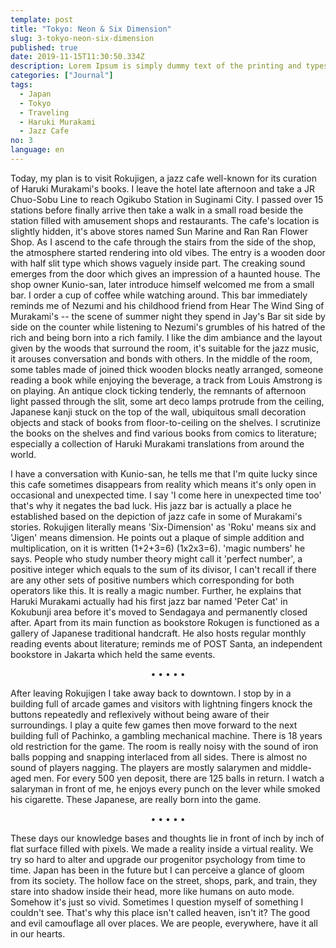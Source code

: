 ```yaml
---
template: post
title: "Tokyo: Neon & Six Dimension"
slug: 3-tokyo-neon-six-dimension
published: true
date: 2019-11-15T11:30:50.334Z
description: Lorem Ipsum is simply dummy text of the printing and typesetting industry.
categories: ["Journal"]
tags:
  - Japan
  - Tokyo
  - Traveling
  - Haruki Murakami
  - Jazz Cafe
no: 3
language: en
---
```


Today, my plan is to visit Rokujigen, a jazz cafe well-known for its curation of Haruki Murakami's books. I leave the hotel late afternoon and take a JR Chuo-Sobu Line to reach Ogikubo Station in Suginami City. I passed over 15 stations before finally arrive then take a walk in a small road beside the station filled with amusement shops and restaurants. The cafe's location is slightly hidden, it's above stores named Sun Marine and Ran Ran Flower Shop. As I ascend to the cafe through the stairs from the side of the shop, the atmosphere started rendering into old vibes. The entry is a wooden door with half slit type which shows vaguely inside part. The creaking sound emerges from the door which gives an impression of a haunted house. The shop owner Kunio-san, later introduce himself welcomed me from a small bar. I order a cup of coffee while watching around. This bar immediately reminds me of Nezumi and his childhood friend from Hear The Wind Sing of Murakami's -- the scene of summer night they spend in Jay's Bar sit side by side on the counter while listening to Nezumi's grumbles of his hatred of the rich and being born into a rich family. I like the dim ambiance and the layout given by the woods that surround the room, it's suitable for the jazz music, it arouses conversation and bonds with others. In the middle of the room, some tables made of joined thick wooden blocks neatly arranged, someone reading a book while enjoying the beverage, a track from Louis Amstrong is on playing. An antique clock ticking tenderly, the remnants of afternoon light passed through the slit, some art deco lamps protrude from the ceiling, Japanese kanji stuck on the top of the wall, ubiquitous small decoration objects and stack of books from floor-to-ceiling on the shelves. I scrutinize the books on the shelves and find various books from comics to literature; especially a collection of Haruki Murakami translations from around the world.

I have a conversation with Kunio-san, he tells me that I'm quite lucky since this cafe sometimes disappears from reality which means it's only open in occasional and unexpected time. I say 'I come here in unexpected time too' that's why it negates the bad luck. His jazz bar is actually a place he established based on the depiction of jazz cafe in some of Murakami's stories. Rokujigen literally means 'Six-Dimension' as 'Roku' means six and 'Jigen' means dimension. He points out a plaque of simple addition and multiplication, on it is written (1+2+3=6) (1x2x3=6). 'magic numbers' he says. People who study number theory might call it 'perfect number', a positive integer which equals to the sum of its divisor, I can't recall if there are any other sets of positive numbers which corresponding for both operators like this. It is really a magic number. Further, he explains that Haruki Murakami actually had his first jazz bar named 'Peter Cat' in Kokubunji area before it's moved to Sendagaya and permanently closed after. Apart from its main function as bookstore Rokugen is functioned as a gallery of Japanese traditional handcraft. He also hosts regular monthly reading events about literature; reminds me of POST Santa, an independent bookstore in Jakarta which held the same events.

<center>• • • • •</center>

After leaving Rokujigen I take away back to downtown. I stop by in a building full of arcade games and visitors with lightning fingers knock the buttons repeatedly and reflexively without being aware of their surroundings. I play a quite few games then move forward to the next building full of Pachinko, a gambling mechanical machine. There is 18 years old restriction for the game. The room is really noisy with the sound of iron balls popping and snapping interlaced from all sides. There is almost no sound of players nagging. The players are mostly salarymen and middle-aged men. For every 500 yen deposit, there are 125 balls in return. I watch a salaryman in front of me, he enjoys every punch on the lever while smoked his cigarette. These Japanese, are really born into the game.

<center>• • • • •</center>

These days our knowledge bases and thoughts lie in front of inch by inch of flat surface filled with pixels. We made a reality inside a virtual reality. We try so hard to alter and upgrade our progenitor psychology from time to time. Japan has been in the future but I can perceive a glance of gloom from its society. The hollow face on the street, shops, park, and train, they stare into shadow inside their head, more like humans on auto mode. Somehow it's just so vivid. Sometimes I question myself of something I couldn't see. That's why this place isn't called heaven, isn't it? The good and evil camouflage all over places. We are people, everywhere, have it all in our hearts.
